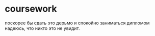 # coursework
поскорее бы сдать это дерьмо и спокойно заниматься дипломом
надеюсь, что никто это не увидит.
